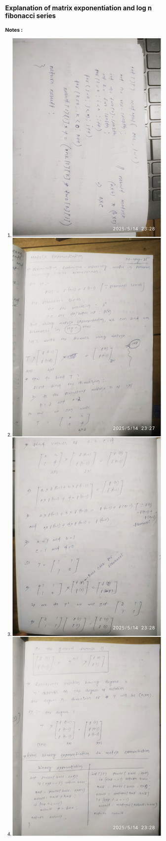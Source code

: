 ## Explanation of matrix exponentiation and log n fibonacci series
### Notes : 
1. ![](../Notes/matrix_exponentiation.jpg)
2. ![](../Notes/matrix_exponentiation_1.jpg)
3. ![](../Notes/matrix_exponentiation_2.jpg)
4. ![](../Notes/matrix_exponentiation_3.jpg)
